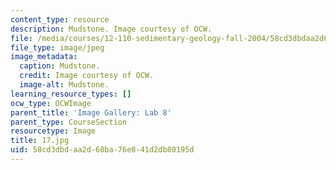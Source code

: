 ```yaml
---
content_type: resource
description: Mudstone. Image courtesy of OCW.
file: /media/courses/12-110-sedimentary-geology-fall-2004/58cd3dbdaa2d68ba76e841d2db80195d_17.jpg
file_type: image/jpeg
image_metadata:
  caption: Mudstone.
  credit: Image courtesy of OCW.
  image-alt: Mudstone.
learning_resource_types: []
ocw_type: OCWImage
parent_title: 'Image Gallery: Lab 8'
parent_type: CourseSection
resourcetype: Image
title: 17.jpg
uid: 58cd3dbd-aa2d-68ba-76e8-41d2db80195d
---
```

